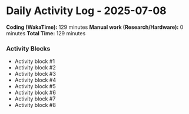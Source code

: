 # Daily Activity Log - 2025-07-08

**Coding (WakaTime):** 129 minutes
**Manual work (Research/Hardware):** 0 minutes
**Total Time:** 129 minutes

### Activity Blocks
- Activity block #1
- Activity block #2
- Activity block #3
- Activity block #4
- Activity block #5
- Activity block #6
- Activity block #7
- Activity block #8
